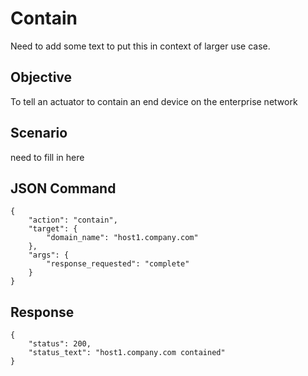 # Contain

Need to add some text to put this in context of larger use case. 

## Objective
To tell an actuator to contain an end device on the enterprise network

## Scenario
need to fill in here

## JSON Command

```
{
    "action": "contain",
    "target": {
        "domain_name": "host1.company.com"
    },
    "args": {
        "response_requested": "complete"
    }
}
```

## Response

```
{  
    "status": 200,
    "status_text": "host1.company.com contained"
}
```
